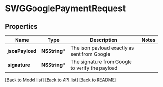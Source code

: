 # SWGGooglePaymentRequest

## Properties
Name | Type | Description | Notes
------------ | ------------- | ------------- | -------------
**jsonPayload** | **NSString*** | The json payload exactly as sent from Google | 
**signature** | **NSString*** | The signature from Google to verify the payload | 

[[Back to Model list]](../README.md#documentation-for-models) [[Back to API list]](../README.md#documentation-for-api-endpoints) [[Back to README]](../README.md)



